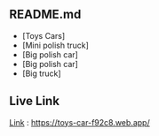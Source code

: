 

## README.md 

 - [Toys Cars]
 - [Mini polish truck]
 - [Big polish car]
 - [Big polish car]
 - [Big truck]


## Live Link

[Link](https://toys-car-f92c8.web.app/) : https://toys-car-f92c8.web.app/

